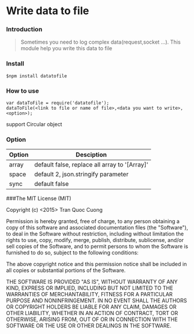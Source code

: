 # Write data to file

### Introduction

>Sometimes you need to log complex data(request,socket ...). This module help you write this data to file

### Install

```
$npm install datatofile
```

### How to use

```
var dataToFile = require('datatofile');
dataToFile(<link to file or name of file>,<data you want to write>,<option>);
```
support Circular object

### Option

| Option  | Desciption |
| ------------- | ------------- |
| array | default false, replace all array to '[Array]' |
| space | default 2, json.stringify parameter |
| sync | default false |

###The MIT License (MIT)

Copyright (c) <2015> Tran Quoc Cuong

Permission is hereby granted, free of charge, to any person obtaining a copy
of this software and associated documentation files (the "Software"), to deal
in the Software without restriction, including without limitation the rights
to use, copy, modify, merge, publish, distribute, sublicense, and/or sell
copies of the Software, and to permit persons to whom the Software is
furnished to do so, subject to the following conditions:

The above copyright notice and this permission notice shall be included in
all copies or substantial portions of the Software.

THE SOFTWARE IS PROVIDED "AS IS", WITHOUT WARRANTY OF ANY KIND, EXPRESS OR
IMPLIED, INCLUDING BUT NOT LIMITED TO THE WARRANTIES OF MERCHANTABILITY,
FITNESS FOR A PARTICULAR PURPOSE AND NONINFRINGEMENT. IN NO EVENT SHALL THE
AUTHORS OR COPYRIGHT HOLDERS BE LIABLE FOR ANY CLAIM, DAMAGES OR OTHER
LIABILITY, WHETHER IN AN ACTION OF CONTRACT, TORT OR OTHERWISE, ARISING FROM,
OUT OF OR IN CONNECTION WITH THE SOFTWARE OR THE USE OR OTHER DEALINGS IN
THE SOFTWARE.